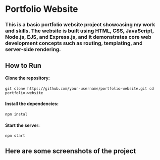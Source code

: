 # Portfolio Website
### This is a basic portfolio website project showcasing my work and skills. The website is built using HTML, CSS, JavaScript, Node.js, EJS, and Express.js, and it demonstrates core web development concepts such as routing, templating, and server-side rendering.

## How to Run
#### Clone the repository:
`git clone https://github.com/your-username/portfolio-website.git
cd portfolio-website
`
#### Install the dependencies:
`npm instal`

#### Start the server:
`npm start`

## Here are some screenshots of the project
